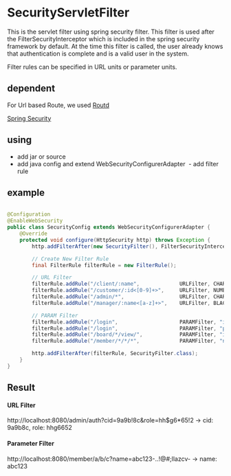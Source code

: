 # SecurityServletFilter

This is the servlet filter using spring security filter.
This filter is used after the FilterSecurityInterceptor which is included in the spring security framework by default.
At the time this filter is called, the user already knows that authentication is complete and is a valid user in the system.

Filter rules can be specified in URL units or parameter units.

## dependent
  For Url based Route, we used [Routd](https://github.com/lantunes/routd)
  
  [Spring Security](https://github.com/spring-projects/spring-security)
  
  
## using
  - add jar or source
  - add java config and extend WebSecurityConfigurerAdapter
  - add filter rule

## example

```java

@Configuration
@EnableWebSecurity
public class SecurityConfig extends WebSecurityConfigurerAdapter {
    @Override
    protected void configure(HttpSecurity http) throws Exception {
        http.addFilterAfter(new SecurityFilter(), FilterSecurityInterceptor.class);

        // Create New Filter Rule
        final FilterRule filterRule = new FilterRule();

        // URL Filter
        filterRule.addRule("/client/:name",             URLFilter, CHARACTER);
        filterRule.addRule("/customer/:id<[0-9]+>",     URLFilter, NUMBER);
        filterRule.addRule("/admin/*",                  URLFilter, CHARNUM);
        filterRule.addRule("/manager/:name<[a-z]+>",    URLFilter, BLACKLIST, "-;'\",.");

        // PARAM Filter
        filterRule.addRule("/login",                    PARAMFilter, "id",      CHARACTER);
        filterRule.addRule("/login",                    PARAMFilter, "pwd",     NUMBER);
        filterRule.addRule("/board/*/view/",            PARAMFilter, "id",      NUMBER);
        filterRule.addRule("/member/*/*/*",             PARAMFilter, "name",    BLACKLIST, "-;'\",.!");

        http.addFilterAfter(filterRule, SecurityFilter.class);
    }
}

```

## Result

#### URL Filter

http://localhost:8080/admin/auth?cid=9a9b!8c&role=hh$g6*65!2
-> cid: 9a9b8c, role: hhg6652

#### Parameter Filter

http://localhost:8080/member/a/b/c?name=abc123-..!@#;llazcv-
-> name: abc123


